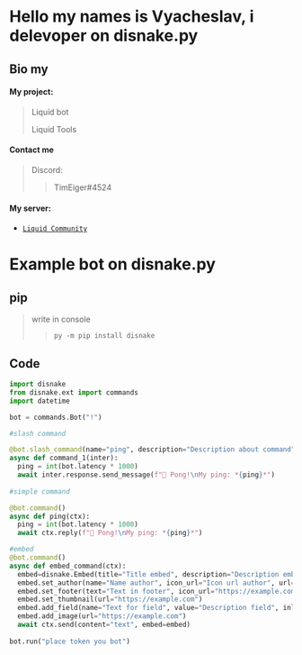 # Hello my names is Vyacheslav, i delevoper on disnake.py
## Bio my
#### My project:
> Liquid bot
> 
> Liquid Tools

#### Contact me
>
>   Discord:  
>>    TimEiger#4524
>>    


#### My server:

  - [`Liquid Community`](https://discord.gg/Tk9R9CH8Z3)

# Example bot on disnake.py
## pip

> write in console
>> `py -m pip install disnake`

## Code
```py
import disnake
from disnake.ext import commands
import datetime

bot = commands.Bot("!")

#slash command

@bot.slash_command(name="ping", description="Description about command")
async def command_1(inter):
  ping = int(bot.latency * 1000)
  await inter.response.send_message(f"🏓 Pong!\nMy ping: *{ping}*")
  
#simple command

@bot.command()
async def ping(ctx):
  ping = int(bot.latency * 1000)
  await ctx.reply(f"🏓 Pong!\nMy ping: *{ping}*")

#embed
@bot.command()
async def embed_command(ctx):
  embed=disnake.Embed(title="Title embed", description="Description embed", color=0xff0000, timestamp=datetime.datetime.now())
  embed.set_author(name="Name author", icon_url="Icon url author", url="https//example.com")
  embed.set_footer(text="Text in footer", icon_url="https://example.com")
  embed.set_thumbnail(url="https://example.com")
  embed.add_field(name="Text for field", value="Description field", inline=True)
  embed.add_image(url="https://example.com")
  await ctx.send(content="text", embed=embed)
  
bot.run("place token you bot")
```





